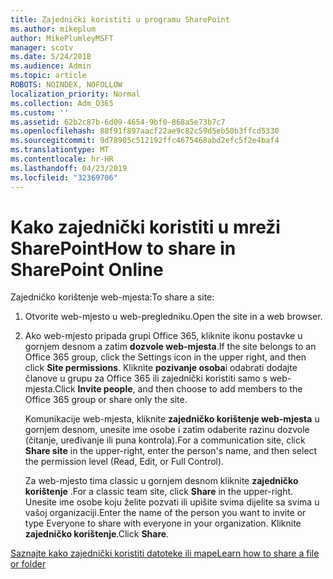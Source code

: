 ```yaml
---
title: Zajednički koristiti u programu SharePoint
ms.author: mikeplum
author: MikePlumleyMSFT
manager: scotv
ms.date: 5/24/2018
ms.audience: Admin
ms.topic: article
ROBOTS: NOINDEX, NOFOLLOW
localization_priority: Normal
ms.collection: Adm_O365
ms.custom: ''
ms.assetid: 62b2c87b-6d09-4654-9bf0-868a5e73b7c7
ms.openlocfilehash: 88f91f897aacf22ae9c82c59d5eb50b3ffcd5330
ms.sourcegitcommit: 9d78905c512192ffc4675468abd2efc5f2e4baf4
ms.translationtype: MT
ms.contentlocale: hr-HR
ms.lasthandoff: 04/23/2019
ms.locfileid: "32369706"
---
```

# <a name="how-to-share-in-sharepoint-online"></a><span data-ttu-id="ff89e-102">Kako zajednički koristiti u mreži SharePoint</span><span class="sxs-lookup"><span data-stu-id="ff89e-102">How to share in SharePoint Online</span></span>

<span data-ttu-id="ff89e-103">Zajedničko korištenje web-mjesta:</span><span class="sxs-lookup"><span data-stu-id="ff89e-103">To share a site:</span></span>
  
1. <span data-ttu-id="ff89e-104">Otvorite web-mjesto u web-pregledniku.</span><span class="sxs-lookup"><span data-stu-id="ff89e-104">Open the site in a web browser.</span></span>
    
2. <span data-ttu-id="ff89e-105">Ako web-mjesto pripada grupi Office 365, kliknite ikonu postavke u gornjem desnom a zatim **dozvole web-mjesta**.</span><span class="sxs-lookup"><span data-stu-id="ff89e-105">If the site belongs to an Office 365 group, click the Settings icon in the upper right, and then click **Site permissions**.</span></span> <span data-ttu-id="ff89e-106">Kliknite **pozivanje osoba**i odabrati dodajte članove u grupu za Office 365 ili zajednički koristiti samo s web-mjesta.</span><span class="sxs-lookup"><span data-stu-id="ff89e-106">Click **Invite people**, and then choose to add members to the Office 365 group or share only the site.</span></span> 
    
    <span data-ttu-id="ff89e-107">Komunikacije web-mjesta, kliknite **zajedničko korištenje web-mjesta** u gornjem desnom, unesite ime osobe i zatim odaberite razinu dozvole (čitanje, uređivanje ili puna kontrola).</span><span class="sxs-lookup"><span data-stu-id="ff89e-107">For a communication site, click **Share site** in the upper-right, enter the person's name, and then select the permission level (Read, Edit, or Full Control).</span></span> 
    
    <span data-ttu-id="ff89e-108">Za web-mjesto tima classic u gornjem desnom kliknite **zajedničko korištenje** .</span><span class="sxs-lookup"><span data-stu-id="ff89e-108">For a classic team site, click **Share** in the upper-right.</span></span> <span data-ttu-id="ff89e-109">Unesite ime osobe koju želite pozvati ili upišite svima dijelite sa svima u vašoj organizaciji.</span><span class="sxs-lookup"><span data-stu-id="ff89e-109">Enter the name of the person you want to invite or type Everyone to share with everyone in your organization.</span></span> <span data-ttu-id="ff89e-110">Kliknite **zajedničko korištenje**.</span><span class="sxs-lookup"><span data-stu-id="ff89e-110">Click **Share**.</span></span>
    
[<span data-ttu-id="ff89e-111">Saznajte kako zajednički koristiti datoteke ili mape</span><span class="sxs-lookup"><span data-stu-id="ff89e-111">Learn how to share a file or folder</span></span>](https://go.microsoft.com/fwlink/?linkid=511430)
  

